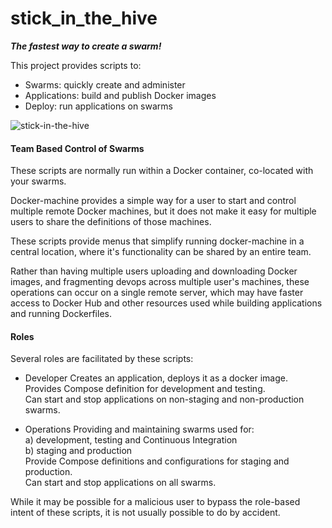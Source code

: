 # stick_in_the_hive
***The fastest way to create a swarm!***


This project provides scripts to:
* Swarms: quickly create and administer
* Applications: build and publish Docker images
* Deploy: run applications on swarms

![stick-in-the-hive](https://cloud.githubusercontent.com/assets/848697/10541695/9d901ac6-7445-11e5-8feb-db735b0a795f.png)

#### Team Based Control of Swarms
These scripts are normally run within a Docker container, co-located with your swarms.

Docker-machine provides a simple way for a user to start and control multiple remote Docker machines,
but it does not make it easy for multiple users to share the definitions of those machines.

These scripts provide menus that simplify running docker-machine in a central location,
where it's functionality can be shared by an entire team.

Rather than having multiple users uploading and downloading Docker images, and fragmenting
devops across multiple user's machines, these operations can occur on a single remote server,
which may have faster access to Docker Hub and other resources used while building applications and running Dockerfiles.


#### Roles
Several roles are facilitated by these scripts:

- Developer
  Creates an application, deploys it as a docker image.  
  Provides Compose definition for development and testing.  
  Can start and stop applications on non-staging and non-production swarms.

- Operations
  Providing and maintaining swarms used for:  
    a) development, testing and Continuous Integration  
    b) staging and production  
  Provide Compose definitions and configurations for staging and production.  
  Can start and stop applications on all swarms.

While it may be possible for a malicious user to bypass the role-based intent of these scripts, it is not usually possible to do by accident.



